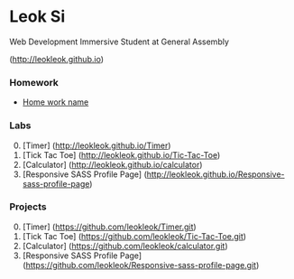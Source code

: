 # Leok Si

Web Development Immersive Student at General Assembly

(http://leokleok.github.io)


### Homework
* [Home work name](#link_to_your_homework_repo)

### Labs
0. [Timer] (http://leokleok.github.io/Timer)
0. [Tick Tac Toe] (http://leokleok.github.io/Tic-Tac-Toe)
0. [Calculator] (http://leokleok.github.io/calculator)
0. [Responsive SASS Profile Page] (http://leokleok.github.io/Responsive-sass-profile-page)


### Projects
0. [Timer] (https://github.com/leokleok/Timer.git)
0. [Tick Tac Toe] (https://github.com/leokleok/Tic-Tac-Toe.git)
0. [Calculator] (https://github.com/leokleok/calculator.git)
0. [Responsive SASS Profile Page] (https://github.com/leokleok/Responsive-sass-profile-page.git)
